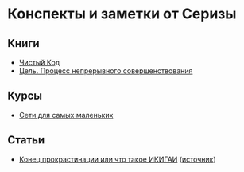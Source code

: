 # Конспекты и заметки от Серизы
## Книги
* [Чистый Код](./Books/CleanCode/README.md)
* [Цель. Процесс непрерывного совершенствования](./Books/ЦельНепрерывноеСовершенствование.md)

## Курсы
* [Сети для самых маленьких](./Courses/СетиДляСамыхМаленьких/README.md)

## Cтатьи
* [Конец прокрастинации или что такое ИКИГАИ](https://github.com/Seryiza/StudentNotes/blob/master/Articles/%D0%9A%D0%BE%D0%BD%D0%B5%D1%86%D0%9F%D1%80%D0%BE%D0%BA%D1%80%D0%B0%D1%81%D1%82%D0%B8%D0%BD%D0%B0%D1%86%D0%B8%D0%B8%D0%98%D0%BB%D0%B8%D0%A7%D1%82%D0%BE%D0%A2%D0%B0%D0%BA%D0%BE%D0%B5%D0%98%D0%9A%D0%98%D0%93%D0%90%D0%98.md) ([источник](https://habrahabr.ru/company/oleg-bunin/blog/352072))